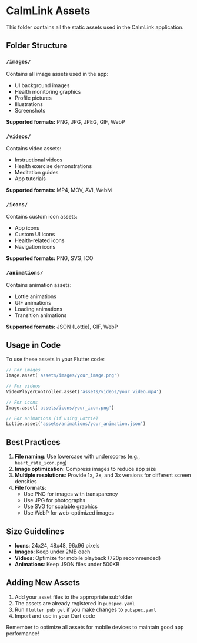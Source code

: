 # CalmLink Assets

This folder contains all the static assets used in the CalmLink application.

## Folder Structure

### `/images/`
Contains all image assets used in the app:
- UI background images
- Health monitoring graphics
- Profile pictures
- Illustrations
- Screenshots

**Supported formats:** PNG, JPG, JPEG, GIF, WebP

### `/videos/`
Contains video assets:
- Instructional videos
- Health exercise demonstrations
- Meditation guides
- App tutorials

**Supported formats:** MP4, MOV, AVI, WebM

### `/icons/`
Contains custom icon assets:
- App icons
- Custom UI icons
- Health-related icons
- Navigation icons

**Supported formats:** PNG, SVG, ICO

### `/animations/`
Contains animation assets:
- Lottie animations
- GIF animations
- Loading animations
- Transition animations

**Supported formats:** JSON (Lottie), GIF, WebP

## Usage in Code

To use these assets in your Flutter code:

```dart
// For images
Image.asset('assets/images/your_image.png')

// For videos
VideoPlayerController.asset('assets/videos/your_video.mp4')

// For icons
Image.asset('assets/icons/your_icon.png')

// For animations (if using Lottie)
Lottie.asset('assets/animations/your_animation.json')
```

## Best Practices

1. **File naming**: Use lowercase with underscores (e.g., `heart_rate_icon.png`)
2. **Image optimization**: Compress images to reduce app size
3. **Multiple resolutions**: Provide 1x, 2x, and 3x versions for different screen densities
4. **File formats**: 
   - Use PNG for images with transparency
   - Use JPG for photographs
   - Use SVG for scalable graphics
   - Use WebP for web-optimized images

## Size Guidelines

- **Icons**: 24x24, 48x48, 96x96 pixels
- **Images**: Keep under 2MB each
- **Videos**: Optimize for mobile playback (720p recommended)
- **Animations**: Keep JSON files under 500KB

## Adding New Assets

1. Add your asset files to the appropriate subfolder
2. The assets are already registered in `pubspec.yaml`
3. Run `flutter pub get` if you make changes to `pubspec.yaml`
4. Import and use in your Dart code

Remember to optimize all assets for mobile devices to maintain good app performance!
